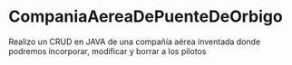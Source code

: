# CompaniaAereaDePuenteDeOrbigo
Realizo un CRUD en JAVA de una compañía aérea inventada donde podremos incorporar, modificar y borrar a los pilotos
